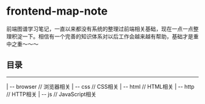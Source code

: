 # frontend-map-note
前端图谱学习笔记，一直以来都没有系统的整理过前端相关基础，现在一点一点整理积淀一下。相信有一个完善的知识体系对以后工作会越来越有帮助，基础才是重中之重～～～

## 目录
---
 | -- browser // 浏览器相关
 | -- css     // CSS相关
 | -- html    // HTML相关
 | -- http    // HTTP相关
 | -- js      // JavaScript相关


